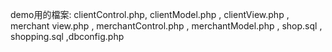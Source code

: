 demo用的檔案: clientControl.php, clientModel.php , clientView.php , merchant view.php , merchantControl.php , merchantModel.php , shop.sql , shopping.sql ,dbconfig.php
